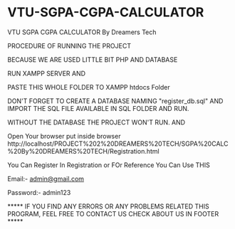 # VTU-SGPA-CGPA-CALCULATOR
VTU SGPA CGPA CALCULATOR By Dreamers Tech


PROCEDURE OF RUNNING THE PROJECT 


BECAUSE WE ARE USED LITTLE BIT PHP AND DATABASE 

RUN XAMPP SERVER AND

PASTE THIS WHOLE FOLDER TO XAMPP htdocs Folder 

DON'T FORGET TO CREATE A DATABASE NAMING "register_db.sql" AND IMPORT THE SQL FILE AVAILABLE IN SQL FOLDER AND RUN.

WITHOUT THE DATABASE THE PROJECT WON'T RUN.
AND

Open Your browser put inside browser http://localhost/PROJECT%202%20DREAMERS%20TECH/SGPA%20CALC%20By%20DREAMERS%20TECH/Registration.html

You Can Register In Registration 
or FOr Reference You Can Use THIS

Email:- admin@gmail.com

Password:- admin123

***** IF YOU FIND ANY ERRORS OR ANY PROBLEMS RELATED THIS PROGRAM, FEEL FREE TO CONTACT US CHECK ABOUT US IN FOOTER  ***** 
